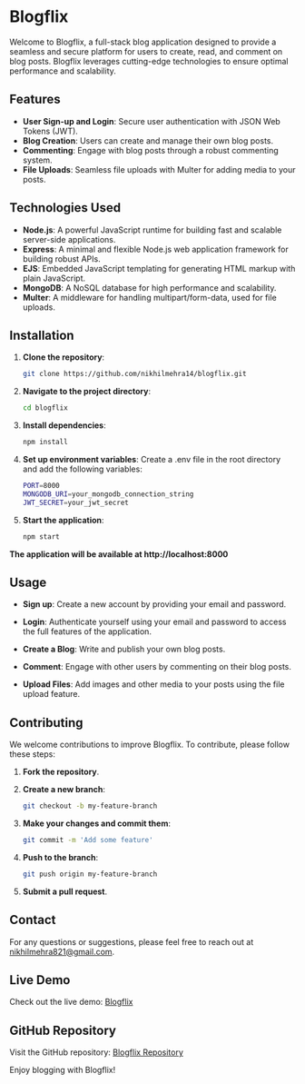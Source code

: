 # Blogflix

Welcome to Blogflix, a full-stack blog application designed to provide a seamless and secure platform for users to create, read, and comment on blog posts. Blogflix leverages cutting-edge technologies to ensure optimal performance and scalability.

## Features

- **User Sign-up and Login**: Secure user authentication with JSON Web Tokens (JWT).
- **Blog Creation**: Users can create and manage their own blog posts.
- **Commenting**: Engage with blog posts through a robust commenting system.
- **File Uploads**: Seamless file uploads with Multer for adding media to your posts.

## Technologies Used

- **Node.js**: A powerful JavaScript runtime for building fast and scalable server-side applications.
- **Express**: A minimal and flexible Node.js web application framework for building robust APIs.
- **EJS**: Embedded JavaScript templating for generating HTML markup with plain JavaScript.
- **MongoDB**: A NoSQL database for high performance and scalability.
- **Multer**: A middleware for handling multipart/form-data, used for file uploads.

## Installation

1. **Clone the repository**:
   ```bash
   git clone https://github.com/nikhilmehra14/blogflix.git
2. **Navigate to the project directory**:
   ```bash
   cd blogflix
3. **Install dependencies**:
   ```bash
   npm install
4. **Set up environment variables**:
   Create a .env file in the root directory and add the following variables:

   ```bash
   PORT=8000
   MONGODB_URI=your_mongodb_connection_string
   JWT_SECRET=your_jwt_secret
5. **Start the application**:
   ```bash
   npm start
**The application will be available at http://localhost:8000**

## Usage

- **Sign up**: Create a new account by providing your email and password.

- **Login**: Authenticate yourself using your email and password to access the full features of the application.

- **Create a Blog**: Write and publish your own blog posts.

- **Comment**: Engage with other users by commenting on their blog posts.

- **Upload Files**: Add images and other media to your posts using the file upload feature.

## Contributing

We welcome contributions to improve Blogflix. To contribute, please follow these steps:

1. **Fork the repository**.

2. **Create a new branch**:
   ```bash
   git checkout -b my-feature-branch
3. **Make your changes and commit them**:
    ```bash
    git commit -m 'Add some feature'
4. **Push to the branch**:
    ```bash
    git push origin my-feature-branch
5. **Submit a pull request**.

## Contact

For any questions or suggestions, please feel free to reach out at nikhilmehra821@gmail.com.

## Live Demo

Check out the live demo: [Blogflix](https://blog-app-an45.onrender.com/)

## GitHub Repository

Visit the GitHub repository: [Blogflix Repository](https://github.com/nikhilmehra14/blogflix)

Enjoy blogging with Blogflix!
